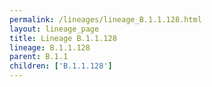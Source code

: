 ```yaml
---
permalink: /lineages/lineage_B.1.1.128.html
layout: lineage_page
title: Lineage B.1.1.128
lineage: B.1.1.128
parent: B.1.1
children: ['B.1.1.128']
---
```

